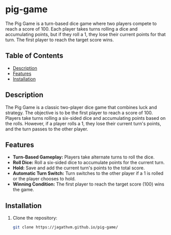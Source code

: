 # pig-game
The Pig Game is a turn-based dice game where two players compete to reach a score of 100. Each player takes turns rolling a dice and accumulating points, but if they roll a 1, they lose their current points for that turn. The first player to reach the target score wins.

## Table of Contents

- [Description](#description)
- [Features](#features)
- [Installation](#installation)

## Description

The Pig Game is a classic two-player dice game that combines luck and strategy. The objective is to be the first player to reach a score of 100. Players take turns rolling a six-sided dice and accumulating points based on the rolls. However, if a player rolls a 1, they lose their current turn's points, and the turn passes to the other player.

## Features

- **Turn-Based Gameplay:** Players take alternate turns to roll the dice.
- **Roll Dice:** Roll a six-sided dice to accumulate points for the current turn.
- **Hold:** Save and add the current turn's points to the total score.
- **Automatic Turn Switch:** Turn switches to the other player if a 1 is rolled or the player chooses to hold.
- **Winning Condition:** The first player to reach the target score (100) wins the game.

## Installation

1. Clone the repository:

   ```bash
   git clone https://jagathvm.github.io/pig-game/
